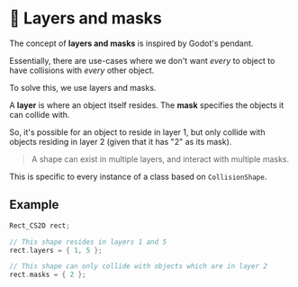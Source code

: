 # 📡 Layers and masks

The concept of **layers and masks** is inspired by Godot's
pendant.

Essentially, there are use-cases where we don't want *every* to object
to have collisions with *every* other object.

To solve this, we use layers and masks.

A **layer** is where an object itself resides.
The **mask** specifies the objects it can collide with.

So, it's possible for an object to reside in layer 1,
but only collide with objects residing in layer 2 (given that it has "2" as its mask).

> A shape can exist in multiple layers, and interact with multiple masks.

This is specific to every instance of a class based on ``CollisionShape``.

## Example
````c++
Rect_CS2D rect;

// This shape resides in layers 1 and 5
rect.layers = { 1, 5 };

// This shape can only collide with objects which are in layer 2
rect.masks = { 2 };
````

